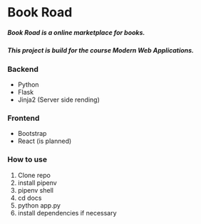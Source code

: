 # Book Road
##### Book Road is a online marketplace for books.
##### This project is build for the course Modern Web Applications.

### Backend
- Python
- Flask
- Jinja2 (Server side rending)

### Frontend
- Bootstrap
- React (is planned)

### How to use

1. Clone repo
2. install pipenv
3. pipenv shell
4. cd docs
5. python app.py
6. install dependencies if necessary